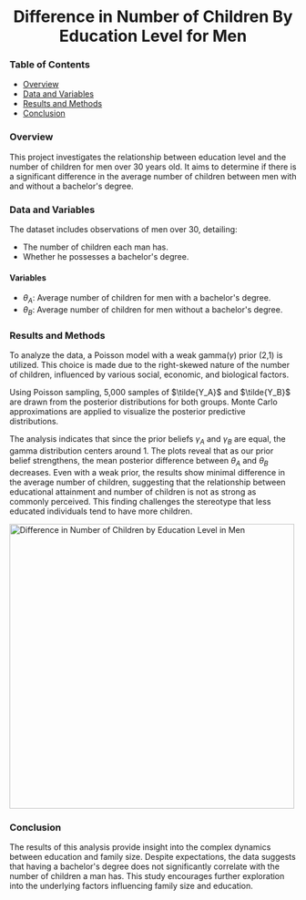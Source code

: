  ## <h1 align="center"> Difference in Number of Children By Education Level for Men    
    
### Table of Contents   
- [Overview](#overview)   
- [Data and Variables](#data-and-variables)  
- [Results and Methods](#results-and-methods)    
- [Conclusion](#conclusion)   

### Overview 
This project investigates the relationship between education level and the number of children for men over 30 years old. It aims to determine if there is a significant difference in the average number of children between men with and without a bachelor's degree.
 
### Data and Variables
The dataset includes observations of men over 30, detailing:
- The number of children each man has.
- Whether he possesses a bachelor's degree.

#### Variables
- $\theta_A$: Average number of children for men with a bachelor's degree.
- $\theta_B$: Average number of children for men without a bachelor's degree.

### Results and Methods
To analyze the data, a Poisson model with a weak gamma($\gamma$) prior (2,1) is utilized. This choice is made due to the right-skewed nature of the number of children, influenced by various social, economic, and biological factors.

Using Poisson sampling, 5,000 samples of  $\tilde{Y_A}$ and $\tilde{Y_B}$ are drawn from the posterior distributions for both groups. Monte Carlo approximations are applied to visualize the posterior predictive distributions.

The analysis indicates that since the prior beliefs $\gamma_A$ and $\gamma_B$ are equal, the gamma distribution centers around 1. The plots reveal that as our prior belief strengthens, the mean posterior difference between  $\theta_A$ and  $\theta_B$ decreases. Even with a weak prior, the results show minimal difference in the average number of children, suggesting that the relationship between educational attainment and number of children is not as strong as commonly perceived. This finding challenges the stereotype that less educated individuals tend to have more children.

<img src="https://github.com/RoryQo/R-Difference-in-Number-of-Children-by-Education-Level-in-Men/raw/main/Graph1.jpg" alt="Difference in Number of Children by Education Level in Men" style="width: 500px;" />


### Conclusion
The results of this analysis provide insight into the complex dynamics between education and family size. Despite expectations, the data suggests that having a bachelor's degree does not significantly correlate with the number of children a man has. This study encourages further exploration into the underlying factors influencing family size and education.
